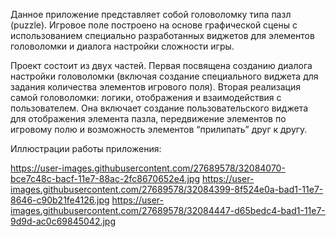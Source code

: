 Данное приложение представляет собой головоломку типа пазл (puzzle). Игровое поле построено на основе графической сцены с использованием специально разработанных виджетов для
элементов головоломки и диалога настройки сложности игры. 

Проект состоит из двух частей. Первая посвящена созданию диалога настройки головоломки (включая создание специального виджета для задания количества элементов игрового поля).
Вторая реализация самой головоломки: логики, отображения и взаимодействия с пользователем. Она включает создание пользовательского виджета для отображения элемента
пазла, передвижение элементов по игровому полю и возможность элементов “прилипать” друг к другу.

Иллюстрации работы приложения:

https://user-images.githubusercontent.com/27689578/32084070-bce7c48c-bacf-11e7-88ac-2fc8670652e4.jpg
https://user-images.githubusercontent.com/27689578/32084399-8f524e0a-bad1-11e7-8646-c90b21fe4126.jpg
https://user-images.githubusercontent.com/27689578/32084447-d65bedc4-bad1-11e7-9d9d-ac0c69845042.jpg
